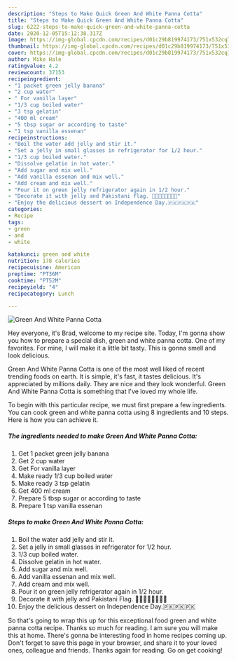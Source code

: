 ```yaml
---
description: "Steps to Make Quick Green And White Panna Cotta"
title: "Steps to Make Quick Green And White Panna Cotta"
slug: 6222-steps-to-make-quick-green-and-white-panna-cotta
date: 2020-12-05T15:12:38.317Z
image: https://img-global.cpcdn.com/recipes/d01c29b819974173/751x532cq70/green-and-white-panna-cotta-recipe-main-photo.jpg
thumbnail: https://img-global.cpcdn.com/recipes/d01c29b819974173/751x532cq70/green-and-white-panna-cotta-recipe-main-photo.jpg
cover: https://img-global.cpcdn.com/recipes/d01c29b819974173/751x532cq70/green-and-white-panna-cotta-recipe-main-photo.jpg
author: Mike Hale
ratingvalue: 4.2
reviewcount: 37153
recipeingredient:
- "1 packet green jelly banana"
- "2 cup water"
- " For vanilla layer"
- "1/3 cup boiled water"
- "3 tsp gelatin"
- "400 ml cream"
- "5 tbsp sugar or according to taste"
- "1 tsp vanilla essenan"
recipeinstructions:
- "Boil the water add jelly and stir it."
- "Set a jelly in small glasses in refrigerator for 1/2 hour."
- "1/3 cup boiled water."
- "Dissolve gelatin in hot water."
- "Add sugar and mix well."
- "Add vanilla essenan and mix well."
- "Add cream and mix well."
- "Pour it on green jelly refrigerator again in 1/2 hour."
- "Decorate it with jelly and Pakistani Flag. 💚💚🇵🇰🇵🇰🇵🇰"
- "Enjoy the delicious dessert on Independence Day.🇵🇰🇵🇰🇵🇰"
categories:
- Recipe
tags:
- green
- and
- white

katakunci: green and white 
nutrition: 178 calories
recipecuisine: American
preptime: "PT36M"
cooktime: "PT52M"
recipeyield: "4"
recipecategory: Lunch

---
```



![Green And White Panna Cotta](https://img-global.cpcdn.com/recipes/d01c29b819974173/751x532cq70/green-and-white-panna-cotta-recipe-main-photo.jpg)

Hey everyone, it's Brad, welcome to my recipe site. Today, I'm gonna show you how to prepare a special dish, green and white panna cotta. One of my favorites. For mine, I will make it a little bit tasty. This is gonna smell and look delicious.

Green And White Panna Cotta is one of the most well liked of recent trending foods on earth. It is simple, it's fast, it tastes delicious. It's appreciated by millions daily. They are nice and they look wonderful. Green And White Panna Cotta is something that I've loved my whole life.




To begin with this particular recipe, we must first prepare a few ingredients. You can cook green and white panna cotta using 8 ingredients and 10 steps. Here is how you can achieve it.

<!--inarticleads1-->

##### The ingredients needed to make Green And White Panna Cotta:

1. Get 1 packet green jelly banana
1. Get 2 cup water
1. Get  For vanilla layer
1. Make ready 1/3 cup boiled water
1. Make ready 3 tsp gelatin
1. Get 400 ml cream
1. Prepare 5 tbsp sugar or according to taste
1. Prepare 1 tsp vanilla essenan




<!--inarticleads2-->

##### Steps to make Green And White Panna Cotta:

1. Boil the water add jelly and stir it.
1. Set a jelly in small glasses in refrigerator for 1/2 hour.
1. 1/3 cup boiled water.
1. Dissolve gelatin in hot water.
1. Add sugar and mix well.
1. Add vanilla essenan and mix well.
1. Add cream and mix well.
1. Pour it on green jelly refrigerator again in 1/2 hour.
1. Decorate it with jelly and Pakistani Flag. 💚💚🇵🇰🇵🇰🇵🇰
1. Enjoy the delicious dessert on Independence Day.🇵🇰🇵🇰🇵🇰




So that's going to wrap this up for this exceptional food green and white panna cotta recipe. Thanks so much for reading. I am sure you will make this at home. There's gonna be interesting food in home recipes coming up. Don't forget to save this page in your browser, and share it to your loved ones, colleague and friends. Thanks again for reading. Go on get cooking!
